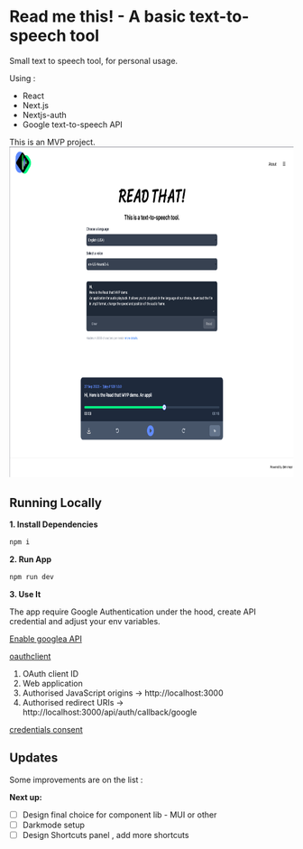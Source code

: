 # Read me this! - A basic text-to-speech tool

Small text to speech tool, for personal usage.

Using :

- React
- Next.js
- Nextjs-auth
- Google text-to-speech API

This is an MVP project.
<img src="./screenshot-MVP.png" width="800px" height="586.5px" />

## Running Locally

**1. Install Dependencies**

```bash
npm i
```

**2. Run App**

```bash
npm run dev
```

**3. Use It**

The app require Google Authentication under the hood, create API credential and adjust your env variables.

[Enable googlea API](https://console.cloud.google.com/apis/library/speech.googleapis.com)

[oauthclient](https://console.cloud.google.com/apis/credentials/oauthclient)

1.  OAuth client ID
2.  Web application
3.  Authorised JavaScript origins -> http://localhost:3000
4.  Authorised redirect URIs -> http://localhost:3000/api/auth/callback/google

[credentials consent](https://console.cloud.google.com/apis/credentials/consent)

## Updates

Some improvements are on the list :

**Next up:**

- [ ] Design final choice for component lib - MUI or other
- [ ] Darkmode setup
- [ ] Design Shortcuts panel , add more shortcuts

